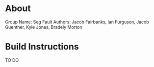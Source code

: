 # About
Group Name: Seg Fault
Authors: Jacob Fairbanks, Ian Furguson, Jacob Guenther, Kyle Jones, Bradely Morton

# Build Instructions
TO DO


